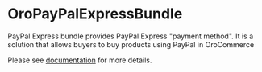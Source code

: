 # OroPayPalExpressBundle

PayPal Express bundle provides PayPal Express "payment method". It is a solution that allows buyers to buy products using PayPal in OroCommerce 

Please see [documentation](./Resources/doc/index.md) for more details.
